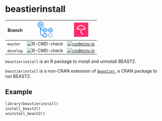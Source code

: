 # beastierinstall

Branch   |[![GitHub Actions logo](man/figures/GitHubActions.png)](https://github.com/richelbilderbeek/beastierinstall/actions)|[![Codecov logo](man/figures/Codecov.png)](https://www.codecov.io)
---------|--------------------------------------------------------------------------------------------------------------------|----------------------------------------------------------------------------------------------------------------------------------------------------------------------------------------------------------------
`master` |![R-CMD-check](https://github.com/richelbilderbeek/beastierinstall/workflows/R-CMD-check/badge.svg?branch=master)   |[![codecov.io](https://codecov.io/github/richelbilderbeek/beastierinstall/coverage.svg?branch=master)](https://codecov.io/github/richelbilderbeek/beastierinstall/branch/master)
`develop`|![R-CMD-check](https://github.com/richelbilderbeek/beastierinstall/workflows/R-CMD-check/badge.svg?branch=develop)  |[![codecov.io](https://codecov.io/github/richelbilderbeek/beastierinstall/coverage.svg?branch=develop)](https://codecov.io/github/richelbilderbeek/beastierinstall/branch/develop)

`beastierinstall` is an R package to install and uninstall BEAST2.

`beastierinstall` is a non-CRAN extension of [`beastier`](https://github.com/richelbilderbeek/beastier),
a CRAN package to run BEAST2.

## Example

```
library(beastierinstall)
install_beast2()
uninstall_beast2()
```

